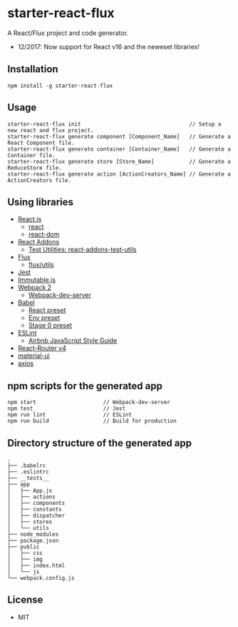 # starter-react-flux

A React/Flux project and code generator.

- 12/2017: Now support for React v16 and the neweset libraries!

## Installation

```
npm install -g starter-react-flux
```

## Usage

```
starter-react-flux init                                  // Setup a new react and flux project.
starter-react-flux generate component [Component_Name]   // Generate a React Component file.
starter-react-flux generate container [Container_Name]   // Generate a Container file.
starter-react-flux generate store [Store_Name]           // Generate a ReduceStore file.
starter-react-flux generate action [ActionCreators_Name] // Generate a ActionCreators file.
```

## Using libraries

- [React.js](http://facebook.github.io/react/)
  - [react](https://facebook.github.io/react/index.html)
  - [react-dom](https://facebook.github.io/react/index.html)
- [React Addons](https://facebook.github.io/react/docs/addons.html)
  - [Test Utilities: react-addons-test-utils](https://facebook.github.io/react/docs/test-utils.html)
- [Flux](https://facebook.github.io/flux/)
  - [flux/utils](https://facebook.github.io/flux/docs/flux-utils.html)
- [Jest](https://facebook.github.io/jest/)
- [Immutable.js](https://facebook.github.io/immutable-js/)
- [Webpack 2](https://webpack.js.org)
  - [Webpack-dev-server](https://webpack.github.io/docs/webpack-dev-server.html)
- [Babel](https://babeljs.io)
  - [React preset](http://babeljs.io/docs/plugins/preset-react/)
  - [Env preset](https://babeljs.io/docs/plugins/preset-env/)
  - [Stage 0 preset](https://babeljs.io/docs/plugins/preset-stage-0/)
- [ESLint](http://eslint.org)
  - [Airbnb JavaScript Style Guide](https://github.com/airbnb/javascript)
- [React-Router v4](https://reacttraining.com/react-router/)
- [material-ui](http://www.material-ui.com)
- [axios](https://github.com/mzabriskie/axios)

## npm scripts for the generated app

```
npm start                     // Webpack-dev-server
npm test                      // Jest
npm run lint                  // ESLint
npm run build                 // Build for production
```

## Directory structure of the generated app

```
.
├── .babelrc
├── .eslintrc
├── __tests__
├── app
│   ├── App.js
│   ├── actions
│   ├── components
│   ├── constants
│   ├── dispatcher
│   ├── stores 
│   └── utils
├── node_modules
├── package.json
├── public
│   ├── css
│   ├── img
│   ├── index.html
│   └── js
└── webpack.config.js
```

## License

- MIT


